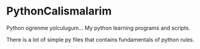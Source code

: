 # PythonCalismalarim
Python ogrenme yolculugum...
My python learning programs and scripts.

There is a lot of simple py files that contains fundamentals of python rules.
